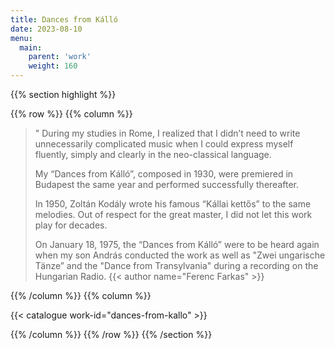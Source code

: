 ```yaml
---
title: Dances from Kálló
date: 2023-08-10
menu:
  main:
    parent: 'work'
    weight: 160
---
```


{{% section highlight %}}

{{% row %}}
{{% column %}}

> " During my studies in Rome, I realized that I didn’t need to write unnecessarily complicated music 
>  when I could express myself fluently, simply and clearly in the neo-classical language.   
>
> My “Dances from Kálló”, composed in 1930, were premiered in Budapest the same year and performed 
> successfully thereafter. 
> 
> In 1950, Zoltán Kodály wrote his famous “Kállai kettős” to the same melodies. Out of respect for the 
> great master, I did not let this work play for decades.
> 
> On January 18, 1975, the “Dances from Kálló” were to be heard again when my son András conducted the 
> work as well as "Zwei ungarische Tänze” and the "Dance from Transylvania" during a recording on the 
> Hungarian Radio. 
{{< author name="Ferenc Farkas" >}}

{{% /column %}}
{{% column %}}


{{< catalogue work-id="dances-from-kallo" >}}

{{% /column %}}
{{% /row %}}
{{% /section %}}